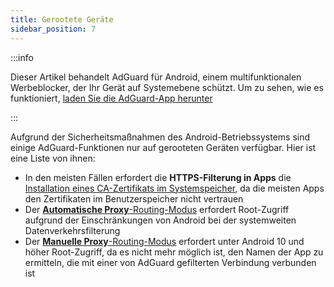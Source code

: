 ```yaml
---
title: Gerootete Geräte
sidebar_position: 7
---
```


:::info

Dieser Artikel behandelt AdGuard für Android, einem multifunktionalen Werbeblocker, der Ihr Gerät auf Systemebene schützt. Um zu sehen, wie es funktioniert, [laden Sie die AdGuard-App herunter](https://agrd.io/download-kb-adblock)

:::

Aufgrund der Sicherheitsmaßnahmen des Android-Betriebssystems sind einige AdGuard-Funktionen nur auf gerooteten Geräten verfügbar. Hier ist eine Liste von ihnen:

- In den meisten Fällen erfordert die **HTTPS-Filterung in Apps** die [Installation eines CA-Zertifikats im Systemspeicher](/adguard-for-android/features/settings#security-certificates), da die meisten Apps den Zertifikaten im Benutzerspeicher nicht vertrauen
- Der [**Automatische Proxy**-Routing-Modus](/adguard-for-android/features/settings#routing-mode) erfordert Root-Zugriff aufgrund der Einschränkungen von Android bei der systemweiten Datenverkehrsfilterung
- Der [**Manuelle Proxy**-Routing-Modus](/adguard-for-android/features/settings#routing-mode) erfordert unter Android 10 und höher Root-Zugriff, da es nicht mehr möglich ist, den Namen der App zu ermitteln, die mit einer von AdGuard gefilterten Verbindung verbunden ist
